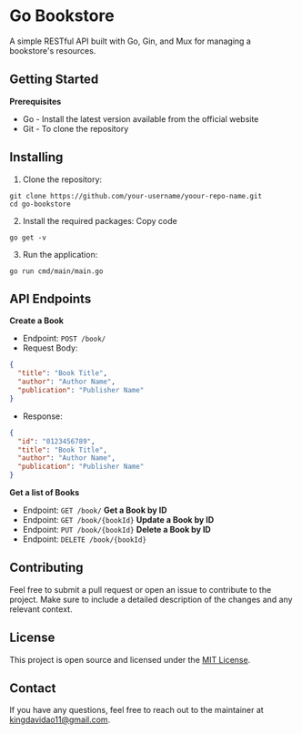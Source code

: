 
# Go Bookstore
A simple RESTful API built with Go, Gin, and Mux for managing a bookstore's resources.

## Getting Started
**Prerequisites**
* Go - Install the latest version available from the official website
* Git - To clone the repository

## Installing
1. Clone the repository:

```console
git clone https://github.com/your-username/yoour-repo-name.git
cd go-bookstore
```
2. Install the required packages:
Copy code
```console
go get -v
```
3. Run the application:
```console
go run cmd/main/main.go
```

## API Endpoints
**Create a Book**

* Endpoint: `POST /book/`
* Request Body:

```json
{
  "title": "Book Title",
  "author": "Author Name",
  "publication": "Publisher Name"
}
```
* Response:
```json
{
  "id": "0123456789",
  "title": "Book Title",
  "author": "Author Name",  
  "publication": "Publisher Name"
}
```
**Get a list of Books**
* Endpoint: `GET /book/`
**Get a Book by ID**
* Endpoint: `GET /book/{bookId}`
**Update a Book by ID**
* Endpoint: `PUT /book/{bookId}`
**Delete a Book by ID**
* Endpoint: `DELETE /book/{bookId}`

## Contributing
Feel free to submit a pull request or open an issue to contribute to the project. Make sure to include a detailed description of the changes and any relevant context.

## License
This project is open source and licensed under the [MIT License](https://opensource.org/license/mit).

## Contact
If you have any questions, feel free to reach out to the maintainer at [kingdavidao11@gmail.com](mailto:kingdavidao11@gmail.com).